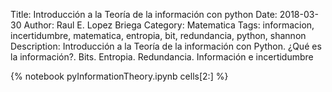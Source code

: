 Title: Introducción a la Teoría de la información con python
Date: 2018-03-30
Author: Raul E. Lopez Briega
Category: Matematica
Tags: informacion, incertidumbre, matematica, entropia, bit, redundancia, python, shannon
Description: Introducción a la Teoría de la información con Python. ¿Qué es la información?. Bits. Entropia. Redundancia. Información e incertidumbre


{% notebook pyInformationTheory.ipynb cells[2:] %}
